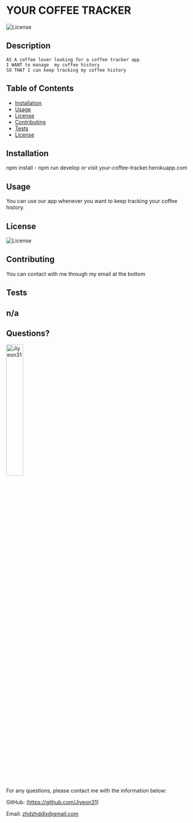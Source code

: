 # YOUR COFFEE TRACKER 
  ![License](https://img.shields.io/badge/License-MIT-yellow.svg)
  
  ## Description 
  
  ```text
  AS A coffee lover looking for a coffee tracker app
  I WANT to manage  my coffee history
  SO THAT I can keep tracking my coffee history
  ```
  
  ## Table of Contents
  * [Installation](#installation)
  * [Usage](#usage)
  * [License](#license)
  * [Contributing](#contributing)
  * [Tests](#tests)
  * [License](#license)
  
  ## Installation
  
  npm install - npm run develop or visit your-coffee-tracker.herokuapp.com
  
  ## Usage 
  
  You can use our app whenever you want to keep tracking your coffee history.
    
  ## License
    
  ![License](https://img.shields.io/badge/License-MIT-yellow.svg)
  
  
  ## Contributing
  
  You can contact with me through my email at the bottom
  
  ## Tests
  
  n/a
  ---
  
  ## Questions?
  <img src="https://avatars.githubusercontent.com/u/94870473?v=4" alt="Jiyeon31" width="30%" height="30%" />
  
  For any questions, please contact me with the information below:
 
  GitHub: (https://github.com/Jiyeon31)<br />

  
  Email: zhdzhddlx@gmail.com
  
